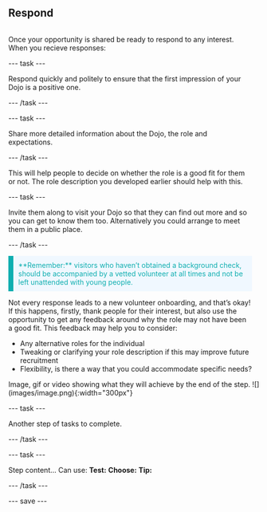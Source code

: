 ## Respond

<div style="display: flex; flex-wrap: wrap">
<div style="flex-basis: 200px; flex-grow: 1; margin-right: 15px;">

Once your opportunity is shared be ready to respond to any interest. When you recieve responses:
  
--- task ---

Respond quickly and politely to ensure that the first impression of your Dojo is a positive one.

--- /task ---
  
--- task ---

Share more detailed information about the Dojo, the role and expectations. 
  
--- /task ---
  
This will help people to decide on whether the role is a good fit for them or not. The role description you developed earlier should help with this.

--- task ---

Invite them along to visit your Dojo so that they can find out more and so you can get to know them too. Alternatively you could arrange to meet them in a public place.

--- /task ---

<p style="border-left: solid; border-width:10px; border-color: #0faeb0; background-color: aliceblue; padding: 10px;">
<span style="color: #0faeb0">**Remember:** visitors who haven’t obtained a background check, should be accompanied by a vetted volunteer at all times and not be left unattended with young people. 
</p>
  
Not every response leads to a new volunteer onboarding, and that’s okay! If this happens, firstly, thank people for their interest, but also use the opportunity to get any feedback around why the role may not have been a good fit.
This feedback may help you to consider:

+ Any alternative roles for the individual
+ Tweaking or clarifying your role description if this may improve future recruitment
+ Flexibility, is there a way that you could accommodate specific needs?

</div>
<div>
Image, gif or video showing what they will achieve by the end of the step. ![](images/image.png){:width="300px"}
</div>
</div>

--- task ---

Another step of tasks to complete.

--- /task ---

--- task ---

Step content... 
Can use:
**Test:**
**Choose:**
**Tip:**

--- /task ---

--- save ---

